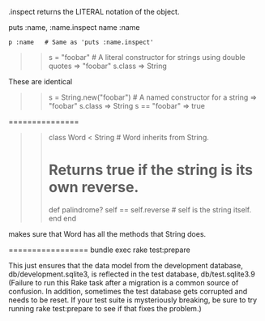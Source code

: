 .inspect returns the LITERAL notation of the object.

puts :name, :name.inspect
	name
	:name

	p :name   # Same as 'puts :name.inspect'

>> s = "foobar"       # A literal constructor for strings using double quotes
=> "foobar"
>> s.class
=> String

These are identical

>> s = String.new("foobar")   # A named constructor for a string
=> "foobar"
>> s.class
=> String
>> s == "foobar"
=> true

===============

>> class Word < String             # Word inherits from String.
>>   # Returns true if the string is its own reverse.
>>   def palindrome?
>>     self == self.reverse        # self is the string itself.
>>   end
>> end

makes sure that Word has all the methods that String does.

=================
bundle exec rake test:prepare

This just ensures that the data model from the development database, db/development.sqlite3, is reflected in the test database, db/test.sqlite3.9 (Failure to run this Rake task after a migration is a common source of confusion. In addition, sometimes the test database gets corrupted and needs to be reset. If your test suite is mysteriously breaking, be sure to try running rake test:prepare to see if that fixes the problem.)